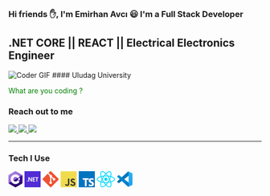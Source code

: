 

### Hi friends :hand:, I'm Emirhan Avcı :smiley: I'm a Full Stack Developer

## .NET CORE || REACT || Electrical Electronics Engineer

 <img src="https://media.giphy.com/media/SWoSkN6DxTszqIKEqv/giphy.gif" alt="Coder GIF" width="500">
#### Uludag University

<font color="green">What are you coding ?</font>

### Reach out to me 

<p>
 <a href="https://www.linkedin.com/in/emirhan-avci/">
  <img src="https://img.shields.io/badge/linkedin-%230077B5.svg?&style=for-the-badge&logo=linkedin&logoColor=white" height=25>
 </a>
 <a href="https://www.linkedin.com/in/emirhan-avci/"><img src="https://img.shields.io/badge/instagram-%23E4405F.svg?&style=for-the-badge&logo=instagram&logoColor=white" height=25>
 </a> 
 <a href="https://medium.com/@emir97han"><img src="https://img.shields.io/badge/medium-%2312100E.svg?&style=for-the-badge&logo=medium&logoColor=white" height=25>
 </a> 
</p>



<hr>

### Tech I Use
<a href="#" title="C#"><img src="Icons/csharp.png" /></a>
<a href="#" title="dotNet"><img src="Icons/dotnet.png" /></a>
<a href="#" title="dotNet"><img src="Icons/git.png" /></a>
<a href="#" title="dotNet"><img src="Icons/javascript.png" /></a>
<a href="#" title="dotNet"><img src="Icons/typescript.png" /></a>
<a href="#" title="dotNet"><img src="Icons/react.png" /></a>
<a href="#" title="dotNet"><img src="Icons/vscode.png" /></a>


<br>

[instagram]:https://www.instagram.com/emirhan_avci_/
[linkedin]:https://www.linkedin.com/in/emirhan-avci/
